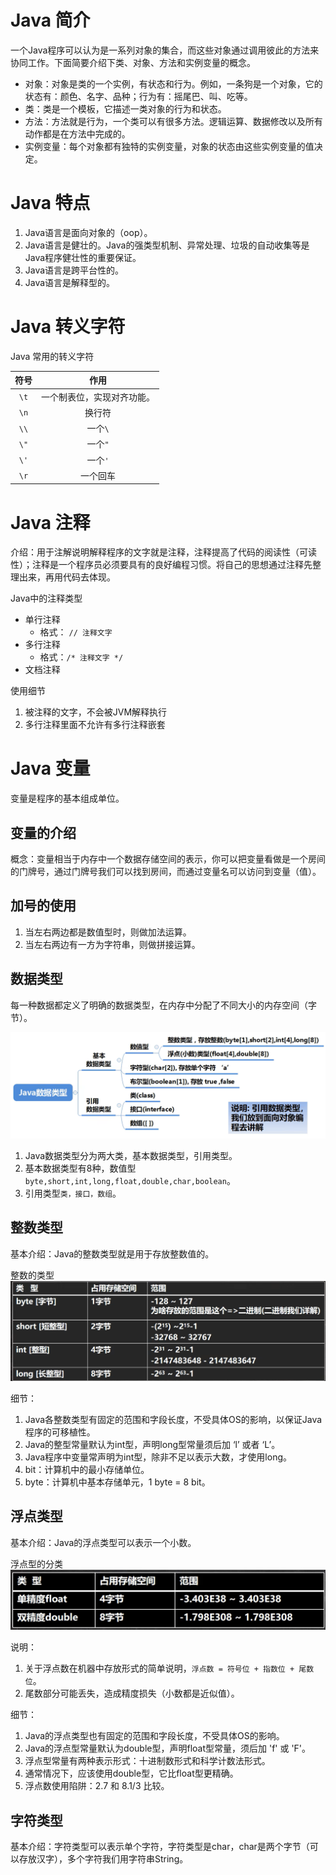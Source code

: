 # Java 简介

一个Java程序可以认为是一系列对象的集合，而这些对象通过调用彼此的方法来协同工作。下面简要介绍下类、对象、方法和实例变量的概念。

- 对象：对象是类的一个实例，有状态和行为。例如，一条狗是一个对象，它的状态有：颜色、名字、品种；行为有：摇尾巴、叫、吃等。
- 类：类是一个模板，它描述一类对象的行为和状态。
- 方法：方法就是行为，一个类可以有很多方法。逻辑运算、数据修改以及所有动作都是在方法中完成的。
- 实例变量：每个对象都有独特的实例变量，对象的状态由这些实例变量的值决定。
# Java 特点

1. Java语言是面向对象的（oop）。
2. Java语言是健壮的。Java的强类型机制、异常处理、垃圾的自动收集等是Java程序健壮性的重要保证。
3. Java语言是跨平台性的。
4. Java语言是解释型的。
# Java 转义字符

Java 常用的转义字符

|  符号  |      作用       |
| :--: | :-----------: |
| `\t` | 一个制表位，实现对齐功能。 |
| `\n` |      换行符      |
| `\\` |     一个`\`     |
| `\"` |     一个`"`     |
| `\'` |     一个`'`     |
| `\r` |     一个回车      |
# Java 注释

介绍：用于注解说明解释程序的文字就是注释，注释提高了代码的阅读性（可读性）；注释是一个程序员必须要具有的良好编程习惯。将自己的思想通过注释先整理出来，再用代码去体现。

Java中的注释类型
- 单行注释
	- 格式： `// 注释文字`
- 多行注释
	- 格式：`/* 注释文字 */`
- 文档注释

使用细节
1. 被注释的文字，不会被JVM解释执行
2. 多行注释里面不允许有多行注释嵌套
# Java 变量

变量是程序的基本组成单位。
## 变量的介绍

概念：变量相当于内存中一个数据存储空间的表示，你可以把变量看做是一个房间的门牌号，通过门牌号我们可以找到房间，而通过变量名可以访问到变量（值）。
## 加号的使用

1. 当左右两边都是数值型时，则做加法运算。
2. 当左右两边有一方为字符串，则做拼接运算。
## 数据类型

每一种数据都定义了明确的数据类型，在内存中分配了不同大小的内存空间（字节）。

![](image/数据类型.png)

1. Java数据类型分为两大类，基本数据类型，引用类型。
2. 基本数据类型有8种，数值型`byte,short,int,long,float,double,char,boolean`。
3. 引用类型`类，接口，数组`。
## 整数类型

基本介绍：Java的整数类型就是用于存放整数值的。

整数的类型
![](image/整数类型.png)

细节：
1. Java各整数类型有固定的范围和字段长度，不受具体OS的影响，以保证Java程序的可移植性。
2. Java的整型常量默认为int型，声明long型常量须后加 ‘l’ 或者 ‘L’。
3. Java程序中变量常声明为int型，除非不足以表示大数，才使用long。
4. bit：计算机中的最小存储单位。
5. byte：计算机中基本存储单元，1 byte = 8 bit。
## 浮点类型

基本介绍：Java的浮点类型可以表示一个小数。

浮点型的分类
![](image/浮点类型.png)

说明：
1. 关于浮点数在机器中存放形式的简单说明，`浮点数 = 符号位 + 指数位 + 尾数位`。
2. 尾数部分可能丢失，造成精度损失（小数都是近似值）。

细节：
1. Java的浮点类型也有固定的范围和字段长度，不受具体OS的影响。
2. Java的浮点型常量默认为double型，声明float型常量，须后加 'f' 或 'F'。
3. 浮点型常量有两种表示形式：十进制数形式和科学计数法形式。
4. 通常情况下，应该使用double型，它比float型更精确。
5. 浮点数使用陷阱：2.7 和 8.1/3 比较。
## 字符类型

基本介绍：字符类型可以表示单个字符，字符类型是char，char是两个字节（可以存放汉字），多个字符我们用字符串String。